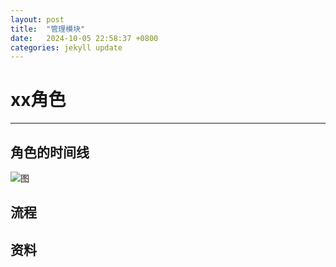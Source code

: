 ```yaml
---
layout: post
title:  "管理模块"
date:   2024-10-05 22:58:37 +0800
categories: jekyll update
---
```

# xx角色

---

## 角色的时间线
![图](https://ccc-hu.github.io/images/角色时间线1.png)

## 流程



## 资料
